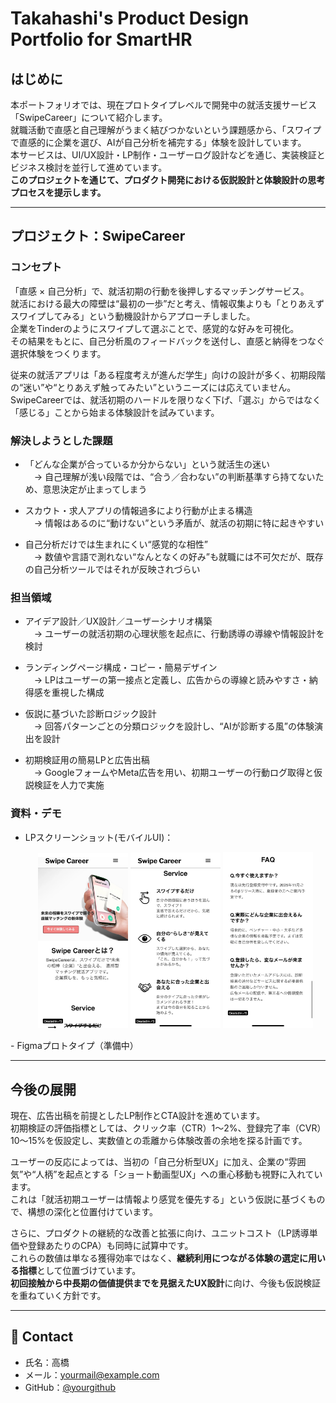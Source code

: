 
# Takahashi's Product Design Portfolio for SmartHR

## はじめに
本ポートフォリオでは、現在プロトタイプレベルで開発中の就活支援サービス「SwipeCareer」について紹介します。  
就職活動で直感と自己理解がうまく結びつかないという課題感から、「スワイプで直感的に企業を選び、AIが自己分析を補完する」体験を設計しています。  
本サービスは、UI/UX設計・LP制作・ユーザーログ設計などを通じ、実装検証とビジネス検討を並行して進めています。  
**このプロジェクトを通じて、プロダクト開発における仮説設計と体験設計の思考プロセスを提示します。**

---

## プロジェクト：SwipeCareer

###  コンセプト
「直感 × 自己分析」で、就活初期の行動を後押しするマッチングサービス。  
就活における最大の障壁は“最初の一歩”だと考え、情報収集よりも「とりあえずスワイプしてみる」という動機設計からアプローチしました。  
企業をTinderのようにスワイプして選ぶことで、感覚的な好みを可視化。  
その結果をもとに、自己分析風のフィードバックを送付し、直感と納得をつなぐ選択体験をつくります。

従来の就活アプリは「ある程度考えが進んだ学生」向けの設計が多く、初期段階の“迷い”や“とりあえず触ってみたい”というニーズには応えていません。  
SwipeCareerでは、就活初期のハードルを限りなく下げ、「選ぶ」からではなく「感じる」ことから始まる体験設計を試みています。



### 解決しようとした課題

- 「どんな企業が合っているか分からない」という就活生の迷い  
　→ 自己理解が浅い段階では、“合う／合わない”の判断基準すら持てないため、意思決定が止まってしまう

- スカウト・求人アプリの情報過多により行動が止まる構造  
　→ 情報はあるのに“動けない”という矛盾が、就活の初期に特に起きやすい

- 自己分析だけでは生まれにくい“感覚的な相性”  
　→ 数値や言語で測れない“なんとなくの好み”も就職には不可欠だが、既存の自己分析ツールではそれが反映されづらい



### 担当領域

- アイデア設計／UX設計／ユーザーシナリオ構築  
　→ ユーザーの就活初期の心理状態を起点に、行動誘導の導線や情報設計を検討

- ランディングページ構成・コピー・簡易デザイン  
　→ LPはユーザーの第一接点と定義し、広告からの導線と読みやすさ・納得感を重視した構成

- 仮説に基づいた診断ロジック設計  
　→ 回答パターンごとの分類ロジックを設計し、“AIが診断する風”の体験演出を設計

- 初期検証用の簡易LPと広告出稿  
　→ GoogleフォームやMeta広告を用い、初期ユーザーの行動ログ取得と仮説検証を人力で実施


### 資料・デモ
- LPスクリーンショット(モバイルUI)：

  <p align="center">
  <img src="./img/landing_preview1.jpeg"  width="30%">
  <img src="./img/landing_preview2.jpeg" width="30%">
  <img src="./img/landing_preview3.jpeg" width="30%">
</p>
- Figmaプロトタイプ（準備中）


---

## 今後の展開

現在、広告出稿を前提としたLP制作とCTA設計を進めています。  
初期検証の評価指標としては、クリック率（CTR）1〜2%、登録完了率（CVR）10〜15%を仮設定し、実数値との乖離から体験改善の余地を探る計画です。

ユーザーの反応によっては、当初の「自己分析型UX」に加え、企業の“雰囲気”や“人柄”を起点とする「ショート動画型UX」への重心移動も視野に入れています。  
これは「就活初期ユーザーは情報より感覚を優先する」という仮説に基づくもので、構想の深化と位置付けています。

さらに、プロダクトの継続的な改善と拡張に向け、ユニットコスト（LP誘導単価や登録あたりのCPA）も同時に試算中です。  
これらの数値は単なる獲得効率ではなく、**継続利用につながる体験の選定に用いる指標**として位置づけています。  
**初回接触から中長期の価値提供までを見据えたUX設計**に向け、今後も仮説検証を重ねていく方針です。




---

## 📮 Contact
- 氏名：高橋
- メール：yourmail@example.com
- GitHub：[@yourgithub](https://github.com/yourgithub)
